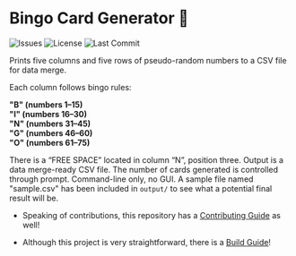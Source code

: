 # Bingo Card Generator 🔮

![Issues](https://img.shields.io/github/issues/josola/bingo_card_maker?style=for-the-badge)
![License](https://img.shields.io/github/license/josola/bingo_card_maker?style=for-the-badge)
![Last Commit](https://img.shields.io/github/last-commit/josola/bingo_card_maker?style=for-the-badge)

Prints five columns and five rows of pseudo-random numbers to a CSV file for data merge.

Each column follows bingo rules:

**"B" (numbers 1–15)<br>**
**"I" (numbers 16–30)<br>**
**"N" (numbers 31–45)<br>**
**"G" (numbers 46–60)<br>**
**"O" (numbers 61–75)**

There is a “FREE SPACE” located in column “N”, position three. Output is a data merge-ready CSV file. The number of cards generated is controlled through prompt. Command-line only, no GUI. A sample file named "sample.csv" has been included in ``output/`` to see what a potential final result will be.

- Speaking of contributions, this repository has a [Contributing Guide](https://github.com/josola/bingo_card/blob/main/docs/CONTRIBUTING.md) as well!

- Although this project is very straightforward, there is a [Build Guide](https://github.com/josola/bingo_card/blob/main/docs/BUILD_GUIDE.md)!